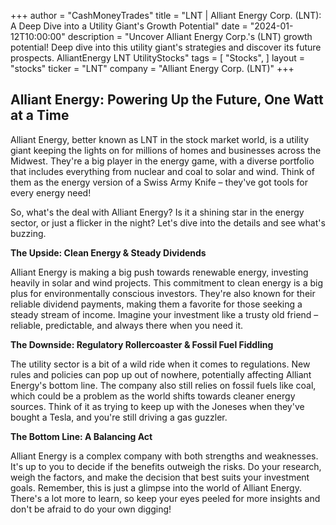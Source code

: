 +++
author = "CashMoneyTrades"
title = "LNT |  Alliant Energy Corp. (LNT): A Deep Dive into a Utility Giant's Growth Potential"
date = "2024-01-12T10:00:00"
description = "Uncover Alliant Energy Corp.'s (LNT) growth potential! Deep dive into this utility giant's strategies and discover its future prospects.  AlliantEnergy LNT UtilityStocks"
tags = [
"Stocks",
]
layout = "stocks"
ticker = "LNT"
company = "Alliant Energy Corp. (LNT)"
+++
        


## Alliant Energy: Powering Up the Future, One Watt at a Time

Alliant Energy, better known as LNT in the stock market world, is a utility giant keeping the lights on for millions of homes and businesses across the Midwest. They're a big player in the energy game, with a diverse portfolio that includes everything from nuclear and coal to solar and wind. Think of them as the energy version of a Swiss Army Knife – they've got tools for every energy need! 

So, what's the deal with Alliant Energy? Is it a shining star in the energy sector, or just a flicker in the night? Let's dive into the details and see what's buzzing.

**The Upside: Clean Energy & Steady Dividends**

Alliant Energy is making a big push towards renewable energy, investing heavily in solar and wind projects. This commitment to clean energy is a big plus for environmentally conscious investors. They're also known for their reliable dividend payments, making them a favorite for those seeking a steady stream of income. Imagine your investment like a trusty old friend – reliable, predictable, and always there when you need it.

**The Downside: Regulatory Rollercoaster & Fossil Fuel Fiddling**

The utility sector is a bit of a wild ride when it comes to regulations. New rules and policies can pop up out of nowhere, potentially affecting Alliant Energy's bottom line.  The company also still relies on fossil fuels like coal, which could be a problem as the world shifts towards cleaner energy sources. Think of it as trying to keep up with the Joneses when they've bought a Tesla, and you're still driving a gas guzzler.

**The Bottom Line: A Balancing Act**

Alliant Energy is a complex company with both strengths and weaknesses. It's up to you to decide if the benefits outweigh the risks. Do your research, weigh the factors, and make the decision that best suits your investment goals. Remember, this is just a glimpse into the world of Alliant Energy. There's a lot more to learn, so keep your eyes peeled for more insights and don't be afraid to do your own digging! 

        